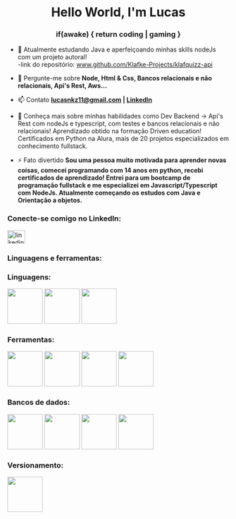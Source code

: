 <h1 align="center">Hello World, I'm Lucas</h1>
<h3 align="center">if(awake) { return coding | gaming }</h3>

- 🌱 Atualmente estudando Java e aperfeiçoando minhas skills nodeJs com um projeto autoral!  
-link do repositório: www.github.com/Klafke-Projects/klafquizz-api

- 💬 Pergunte-me sobre **Node, Html & Css, Bancos relacionais e não relacionais, Api's Rest, Aws...**

- 📫 Contato **lucasnkz11@gmail.com | 	[Linkedln](www.linkedin.com/in/lucasklafke/)**

- 📄 Conheça mais sobre minhas habilidades como Dev Backend -> Api's Rest com nodeJs e typescript, com testes e bancos relacionais e não relacionais! Aprendizado obtido na formação Driven education! Certificados em Python na Alura, mais de 20 projetos especializados em conhecimento fullstack.

- ⚡ Fato divertido **Sou uma pessoa muito motivada para aprender novas coisas, comecei programando com 14 anos em python, recebi certificados de aprendizado! Entrei para um bootcamp de programação fullstack e me especializei em Javascript/Typescript com NodeJs. Atualmente começando os estudos com Java e Orientação a objetos.**

<h3 align="left">Conecte-se comigo no Linkedln:</h3>
<p align="left">
<a href="https://linkedin.com/in/linkedin.com/in/lucas-klafke-b9728120b/" target="blank"><img align="center" src="https://raw.githubusercontent.com/rahuldkjain/github-profile-readme-generator/master/src/images/icons/Social/linked-in-alt.svg" alt="linkedin.com/in/lucas-klafke-b9728120b/" height="30" width="40" /></a>
</p>
<div>
<h3 align="left">Linguagens e ferramentas:</h3>
<h3 align="left">Linguagens:</h3>
  <img src="https://upload.wikimedia.org/wikipedia/commons/thumb/4/4c/Typescript_logo_2020.svg/2048px-Typescript_logo_2020.svg.png" width="80" height="80"></img>
  <img src="https://upload.wikimedia.org/wikipedia/commons/thumb/9/99/Unofficial_JavaScript_logo_2.svg/480px-Unofficial_JavaScript_logo_2.svg.png" width="80" height="80"></img>
  <img src="https://logospng.org/download/java/logo-java-512.png" width="80" height="80"></img>
</div>
<h3 align="left">Ferramentas:</h3>
<div>
  <img src="https://logospng.org/download/node-js/logo-node-js-1024.png" width="80" height="80"></img>
  <img src="https://www.docker.com/wp-content/uploads/2022/03/vertical-logo-monochromatic.png" width="80" height="80"></img>
  <img src="https://programadev.com.br/static/9ff3232ef2ea482c1931b79f40243cf0/capa-node-express-rest.png" width="80" height="80"></img>
  <img src="https://cdn.freebiesupply.com/logos/large/2x/jest-logo-png-transparent.png" width="80" height="80"></img>
</div>
<h3 align="left">Bancos de dados:</h3>
<div>
  <img src="https://w7.pngwing.com/pngs/173/36/png-transparent-postgresql-logo-computer-software-database-open-source-s-text-head-snout.png" width="80" height="80"></img>
  <img src="https://img2.gratispng.com/20180808/ilc/kisspng-logo-brand-product-design-mongodb-inc-mongodb-stickker-5b6abb66633e96.6321863315337214464065.jpg" width="80" height="80"></img>
  <img src="https://cdn.worldvectorlogo.com/logos/prisma-2.svg" width="80" height="80"></img>
   <img src="https://seekvectorlogo.com/wp-content/uploads/2022/02/redis-labs-vector-logo-2022-small.png" width="80" height="80"></img>
  
</div>
<h3 align="left">Versionamento:</h3>
<img src="https://git-scm.com/images/logos/downloads/Git-Icon-1788C.png" width="80" height="80"></img>

